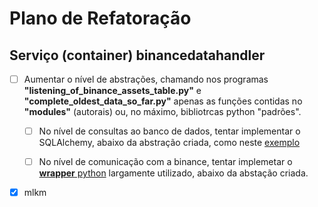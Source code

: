 # Plano de Refatoração

## Serviço (container) binancedatahandler

* [ ] Aumentar o nível de abstrações, chamando nos programas **"listening_of_binance_assets_table.py"** e **"complete_oldest_data_so_far.py"** apenas as funções contidas no **"modules"** (autorais) ou, no máximo, bibliotrcas python "padrões".  

  * [ ] No nível de consultas ao banco de dados, tentar implementar o SQLAlchemy, abaixo da abstração criada, como neste [exemplo](https://www.learndatasci.com/tutorials/using-databases-python-postgres-sqlalchemy-and-alembic/ "learndatasci, Data Science Tutorials")
  
  * [ ] No nível de comunicação com a binance, tentar implemetar o [**wrapper** python](https://python-binance.readthedocs.io/en/latest/ "Python wrapper for binance API") largamente utilizado, abaixo da abstação criada.  

* [x] mlkm
